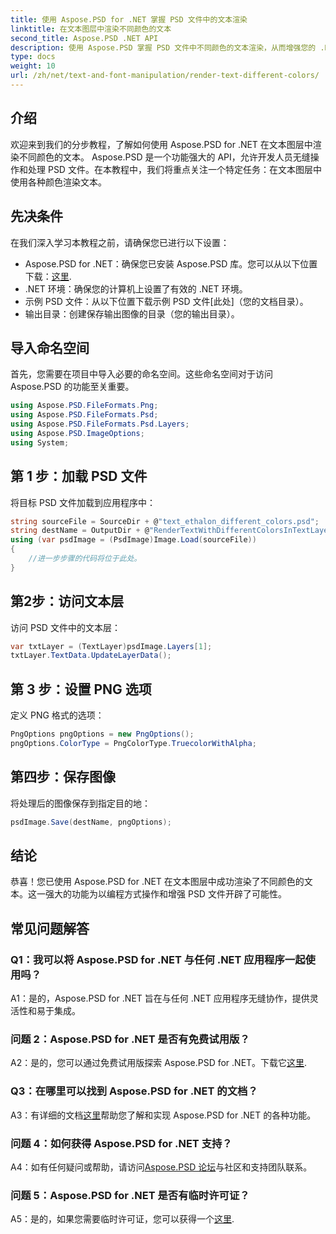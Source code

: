 ```yaml
---
title: 使用 Aspose.PSD for .NET 掌握 PSD 文件中的文本渲染
linktitle: 在文本图层中渲染不同颜色的文本
second_title: Aspose.PSD .NET API
description: 使用 Aspose.PSD 掌握 PSD 文件中不同颜色的文本渲染，从而增强您的 .NET 应用程序。毫不费力地提升您的设计能力。
type: docs
weight: 10
url: /zh/net/text-and-font-manipulation/render-text-different-colors/
---
```

## 介绍
欢迎来到我们的分步教程，了解如何使用 Aspose.PSD for .NET 在文本图层中渲染不同颜色的文本。 Aspose.PSD 是一个功能强大的 API，允许开发人员无缝操作和处理 PSD 文件。在本教程中，我们将重点关注一个特定任务：在文本图层中使用各种颜色渲染文本。
## 先决条件
在我们深入学习本教程之前，请确保您已进行以下设置：
-  Aspose.PSD for .NET：确保您已安装 Aspose.PSD 库。您可以从以下位置下载：[这里](https://releases.aspose.com/psd/net/).
- .NET 环境：确保您的计算机上设置了有效的 .NET 环境。
- 示例 PSD 文件：从以下位置下载示例 PSD 文件[此处]（您的文档目录）。
- 输出目录：创建保存输出图像的目录（您的输出目录）。
## 导入命名空间
首先，您需要在项目中导入必要的命名空间。这些命名空间对于访问 Aspose.PSD 的功能至关重要。
```csharp
using Aspose.PSD.FileFormats.Png;
using Aspose.PSD.FileFormats.Psd;
using Aspose.PSD.FileFormats.Psd.Layers;
using Aspose.PSD.ImageOptions;
using System;
```
## 第 1 步：加载 PSD 文件
将目标 PSD 文件加载到应用程序中：
```csharp
string sourceFile = SourceDir + @"text_ethalon_different_colors.psd";
string destName = OutputDir + @"RenderTextWithDifferentColorsInTextLayer_out.png";
using (var psdImage = (PsdImage)Image.Load(sourceFile))
{
    //进一步步骤的代码将位于此处。
}
```
## 第2步：访问文本层
访问 PSD 文件中的文本层：
```csharp
var txtLayer = (TextLayer)psdImage.Layers[1];
txtLayer.TextData.UpdateLayerData();
```
## 第 3 步：设置 PNG 选项
定义 PNG 格式的选项：
```csharp
PngOptions pngOptions = new PngOptions();
pngOptions.ColorType = PngColorType.TruecolorWithAlpha;
```
## 第四步：保存图像
将处理后的图像保存到指定目的地：
```csharp
psdImage.Save(destName, pngOptions);
```
## 结论

恭喜！您已使用 Aspose.PSD for .NET 在文本图层中成功渲染了不同颜色的文本。这一强大的功能为以编程方式操作和增强 PSD 文件开辟了可能性。

## 常见问题解答

### Q1：我可以将 Aspose.PSD for .NET 与任何 .NET 应用程序一起使用吗？

A1：是的，Aspose.PSD for .NET 旨在与任何 .NET 应用程序无缝协作，提供灵活性和易于集成。

### 问题 2：Aspose.PSD for .NET 是否有免费试用版？

 A2：是的，您可以通过免费试用版探索 Aspose.PSD for .NET。下载它[这里](https://releases.aspose.com/).

### Q3：在哪里可以找到 Aspose.PSD for .NET 的文档？

 A3：有详细的文档[这里](https://reference.aspose.com/psd/net/)帮助您了解和实现 Aspose.PSD for .NET 的各种功能。

### 问题 4：如何获得 Aspose.PSD for .NET 支持？

 A4：如有任何疑问或帮助，请访问[Aspose.PSD 论坛](https://forum.aspose.com/c/psd/34)与社区和支持团队联系。

### 问题 5：Aspose.PSD for .NET 是否有临时许可证？

 A5：是的，如果您需要临时许可证，您可以获得一个[这里](https://purchase.aspose.com/temporary-license/).